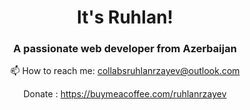 <h1 align="center">It's Ruhlan!</h1>
<h3 align="center">A passionate web developer from Azerbaijan</h3>

<p align="center">📫 How to reach me:  <a href="mailto:collabsruhlanrzayev@outlook.com">collabsruhlanrzayev@outlook.com</a> <br /></p>
<p align="center">Donate : <a href="https://buymeacoffee.com/ruhlanrzayev">https://buymeacoffee.com/ruhlanrzayev</a></p>

